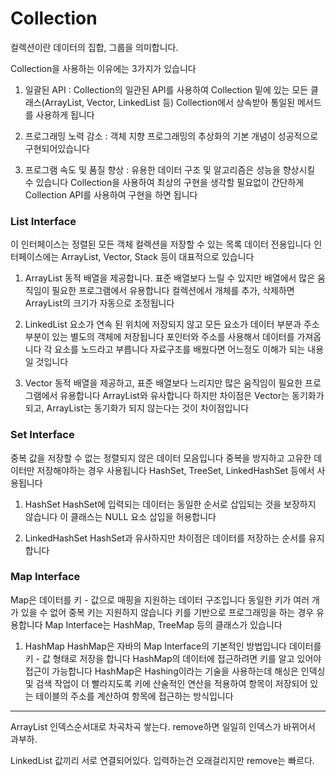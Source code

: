  # Collection  
 컬렉션이란 데이터의 집합, 그룹을 의미합니다. 


Collection을 사용하는 이유에는 3가지가 있습니다

1. 일괄된 API : Collection의 일관된 API를 사용하여 Collection 밑에 있는 모든 클래스(ArrayList, Vector, LinkedList 등) Collection에서 상속받아 통일된 메서드를 사용하게 됩니다

2. 프로그래밍 노력 감소 : 객체 지향 프로그래밍의 추상화의 기본 개념이 성공적으로 구현되어있습니다

3. 프로그램 속도 및 품질 향상 : 유용한 데이터 구조 및 알고리즘은 성능을 향상시킬 수 있습니다 Collection을 사용하여 최상의 구현을 생각할 필요없이 간단하게 Collection API를 사용하여 구현을 하면 됩니다




 ### List Interface  
 이 인터페이스는 정렬된 모든 객체 컬렉션을 저장할 수 있는 목록 데이터 전용입니다
인터페이스에는 ArrayList, Vector, Stack 등이 대표적으로 있습니다

1. ArrayList
 동적 배열을 제공합니다. 표준 배열보다 느릴 수 있지만 배열에서 많은 움직임이 필요한 프로그램에서 유용합니다
컬렉션에서 개체를 추가, 삭제하면 ArrayList의 크기가 자동으로 조정됩니다
 
2. LinkedList
 요소가 연속 된 위치에 저장되지 않고 모든 요소가 데이터 부분과 주소 부분이 있는 별도의 객체에 저장됩니다
포인터와 주소를 사용해서 데이터를 가져옵니다
각 요소를 노드라고 부릅니다
자료구조를 배웠다면 어느정도 이해가 되는 내용일 것입니다

3. Vector
 동적 배열을 제공하고, 표준 배열보다 느리지만 많은 움직임이 필요한 프로그램에서 유용합니다
ArrayList와 유사합니다
하지만 차이점은 Vector는 동기화가 되고, ArrayList는 동기화가 되지 않는다는 것이 차이점입니다



 ### Set Interface  
중복 값을 저장할 수 없는 정렬되지 않은 데이터 모음입니다
중복을 방지하고 고유한 데이터만 저장해야하는 경우 사용됩니다
HashSet, TreeSet, LinkedHashSet 등에서 사용됩니다

1. HashSet
 HashSet에 입력되는 데이터는 동일한 순서로 삽입되는 것을 보장하지 않습니다
이 클래스는 NULL 요소 삽입을 허용합니다

2. LinkedHashSet
 HashSet과 유사하지만 차이점은 데이터를 저장하는 순서를 유지합니다

 ### Map Interface  
 Map은 데이터를 키 - 값으로 매핑을 지원하는 데이터 구조입니다
동일한 키가 여러 개가 있을 수 없어 중복 키는 지원하지 않습니다
키를 기반으로 프로그래밍을 하는 경우 유용합니다
Map Interface는 HashMap, TreeMap 등의 클래스가 있습니다

1. HashMap
 HashMap은 자바의 Map Interface의 기본적인 방법입니다
데이터를 키 - 값 형태로 저장을 합니다
HashMap의 데이터에 접근하려면 키를 알고 있어야 접근이 가능합니다
HashMap은 Hashing이라는 기술을 사용하는데 해싱은 인덱싱 및 검색 작업이 더 빨라지도록 키에 산술적인 연산을 적용하여 항목이 저장되어 있는 테이블의 주소를 계산하여 항목에 접근하는 방식입니다





 ------
ArrayList 인덱스순서대로 차곡차곡 쌓는다. remove하면 일일히 인덱스가 바뀌어서 과부하.

LinkedList 값끼리 서로 연결되어있다. 입력하는건 오래걸리지만 remove는 빠르다.